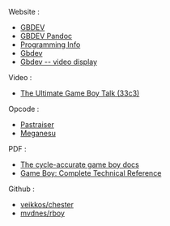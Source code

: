 
Website :
- [GBDEV](https://gbdev.io/resources.html#introduction)
- [GBDEV Pandoc](https://gbdev.io/pandocs/)
- [Programming Info](https://fms.komkon.org/GameBoy/Tech/Software.html)
- [Gbdev](https://gbdev.gg8.se/wiki/articles/Interrupts)
- [Gbdev -- video display](https://gbdev.gg8.se/wiki/articles/Video_Display)

Video :
- [The Ultimate Game Boy Talk (33c3)](https://www.youtube.com/watch?v=HyzD8pNlpwI)

Opcode :
- [Pastraiser](https://www.pastraiser.com/cpu/gameboy/gameboy_opcodes.html)
- [Meganesu](https://meganesu.github.io/generate-gb-opcodes/)

PDF : 
- [The cycle-accurate game boy docs](https://github.com/AntonioND/giibiiadvance/blob/master/docs/TCAGBD.pdf)
- [Game Boy: Complete Technical Reference](https://gekkio.fi/files/gb-docs/gbctr.pdf)

Github :
- [veikkos/chester](https://github.com/veikkos/chester)
- [mvdnes/rboy](https://github.com/mvdnes/rboy)
